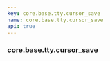 ```yaml
---
key: core.base.tty.cursor_save
name: core.base.tty.cursor_save
api: true
---
```


### core.base.tty.cursor_save
